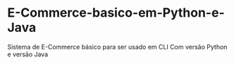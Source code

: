 ﻿# E-Commerce-basico-em-Python-e-Java
Sistema de E-Commerce básico para ser usado em CLI
Com versão Python e versão Java
